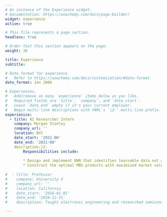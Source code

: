 ```yaml
---
# An instance of the Experience widget.
# Documentation: https://wowchemy.com/docs/page-builder/
widget: experience
active: true

# This file represents a page section.
headless: true

# Order that this section appears on the page.
weight: 30

title: Experience
subtitle:

# Date format for experience
#   Refer to https://wowchemy.com/docs/customization/#date-format
date_format: Jan 2006

# Experiences.
#   Add/remove as many `experience` items below as you like.
#   Required fields are `title`, `company`, and `date_start`.
#   Leave `date_end` empty if it's your current employer.
#   Begin multi-line descriptions with YAML's `|2-` multi-line prefix.
experienice:
  - title: AI Researcher Intern
    company: Morgan Stanley
    company_url: ''
    location: NYC
    date_start: '2021-06'
    date_end: '2021-08'
    description:|2-
        Responsibilities include:
        
        * Design and implement DNN that identifies learnable data out of majority noisy dataset
        * Construct the optimal MBS products with maximized market value with RL methods
        
#  - title: Professor
#    company: University X
#    company_url: ''
#    location: California
#    date_start: '2016-01-01'
#    date_end: '2016-12-31'
#    description: Taught electronic engineering and researched semiconductor physics.

---
```


